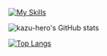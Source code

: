 
[![My Skills](https://skillicons.dev/icons?i=python,git,github,gcp,twitter,docker,vim,vscode)](https://skillicons.dev)

![kazu-hero's GitHub stats](https://github-readme-stats.vercel.app/api?username=kazu-hero&count_private=true&show_icons=true&theme=radical)

[![Top Langs](https://github-readme-stats.vercel.app/api/top-langs/?username=kazu-hero)](https://github.com/kazu-hero/github-readme-stats)


<!--
**kazu-hero/kazu-hero** is a ✨ _special_ ✨ repository because its `README.md` (this file) appears on your GitHub profile.

Here are some ideas to get you started:

- 🔭 I’m currently working on ...
- 🌱 I’m currently learning ...
- 👯 I’m looking to collaborate on ...
- 🤔 I’m looking for help with ...
- 💬 Ask me about ...
- 📫 How to reach me: ...
- 😄 Pronouns: ...
- ⚡ Fun fact: ...
-->
